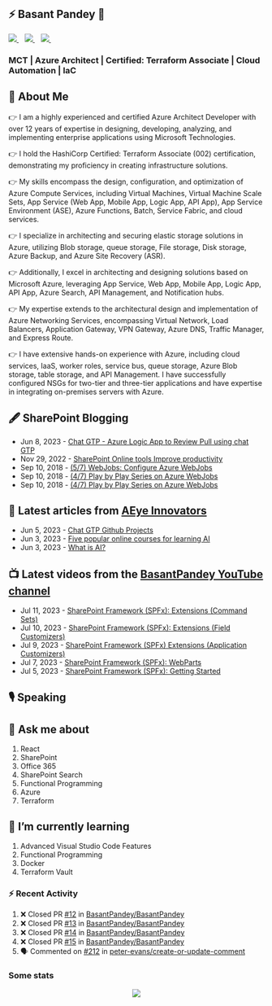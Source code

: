 ## ⚡ Basant Pandey 👋 
<p>
 <a href="https://twitter.com/Basant_Pandey">
     <img src="https://img.shields.io/badge/twitter-%231DA1F2.svg?&style=for-the-badge&logo=twitter&logoColor=white&countColor=%232ea44f" />
  </a>&nbsp;&nbsp;
  <a href="https://www.linkedin.com/in/basantpandey">
     <img src="https://img.shields.io/badge/linkedin-%230077B5.svg?&style=for-the-badge&logo=linkedin&logoColor=white" />
  </a>&nbsp;&nbsp;
  <a href="https://www.instagram.com/basantpandeyji">
    <img src="https://img.shields.io/badge/instagram-%23E4405F.svg?&style=for-the-badge&logo=instagram&logoColor=white" />        
  </a>&nbsp;&nbsp; 
</p>

### MCT | Azure Architect | Certified: Terraform Associate | Cloud Automation | IaC


## 🤵 About Me

👉 I am a highly experienced and certified Azure Architect Developer with over 12 years of expertise in designing, developing, analyzing, and implementing enterprise applications using Microsoft Technologies.

👉 I hold the HashiCorp Certified: Terraform Associate (002) certification, demonstrating my proficiency in creating infrastructure solutions.

👉 My skills encompass the design, configuration, and optimization of Azure Compute Services, including Virtual Machines, Virtual Machine Scale Sets, App Service (Web App, Mobile App, Logic App, API App), App Service Environment (ASE), Azure Functions, Batch, Service Fabric, and cloud services.

👉 I specialize in architecting and securing elastic storage solutions in Azure, utilizing Blob storage, queue storage, File storage, Disk storage, Azure Backup, and Azure Site Recovery (ASR).

👉 Additionally, I excel in architecting and designing solutions based on Microsoft Azure, leveraging App Service, Web App, Mobile App, Logic App, API App, Azure Search, API Management, and Notification hubs.

👉 My expertise extends to the architectural design and implementation of Azure Networking Services, encompassing Virtual Network, Load Balancers, Application Gateway, VPN Gateway, Azure DNS, Traffic Manager, and Express Route.

👉 I have extensive hands-on experience with Azure, including cloud services, IaaS, worker roles, service bus, queue storage, Azure Blob storage, table storage, and API Management. I have successfully configured NSGs for two-tier and three-tier applications and have expertise in integrating on-premises servers with Azure.


## 🖋 SharePoint Blogging
<!-- START_SHAREPOINT-POST-LIST:START -->
- Jun 8, 2023 - [Chat GTP - Azure Logic App to Review Pull using chat GTP](http://sharepointfordeveloper.blogspot.com/2023/06/chat-gtp-azure-logic-app-to-review-pull.html)
- Nov 29, 2022 - [SharePoint Online tools Improve productivity](http://sharepointfordeveloper.blogspot.com/2022/11/sharepoint-online-tools-improve.html)
- Sep 10, 2018 - [&lpar;5/7&rpar; WebJobs: Configure Azure WebJobs](http://sharepointfordeveloper.blogspot.com/2018/09/57-webjobs-configure-azure-webjobs.html)
- Sep 10, 2018 - [&lpar;4/7&rpar; Play by Play Series on Azure WebJobs](http://sharepointfordeveloper.blogspot.com/2018/09/47-play-by-play-series-on-azure-webjobs_10.html)
- Sep 10, 2018 - [&lpar;4/7&rpar; Play by Play Series on Azure WebJobs](http://sharepointfordeveloper.blogspot.com/2018/09/47-play-by-play-series-on-azure-webjobs.html)<!-- START_SHAREPOINT-POST-LIST:END -->


## 📙 Latest articles from [AEye Innovators](https://aeyeinnovators.blogspot.com/)
<!-- BASANTPANDEY-POST-LIST:START -->
- Jun 5, 2023 - [Chat GTP Github Projects](http://aeyeinnovators.blogspot.com/2023/06/chat-gtp-github-actions-projects.html)
- Jun 3, 2023 - [Five popular online courses for learning AI](http://aeyeinnovators.blogspot.com/2023/06/five-popular-online-courses-for.html)
- Jun 3, 2023 - [What is AI?](http://aeyeinnovators.blogspot.com/2023/06/what-is-ai.html)<!-- BASANTPANDEY-POST-LIST:END -->


## 📺 Latest videos from the [BasantPandey YouTube channel](https://www.youtube.com/@BasantPandeyji)
<!-- BASANTPANDEYYOUTUBE-POST-LIST:START -->
- Jul 11, 2023 - [SharePoint Framework &lpar;SPFx&rpar;: Extensions &lpar;Command Sets&rpar;](https://www.youtube.com/watch?v=vTVcHblrtpU)
- Jul 10, 2023 - [SharePoint Framework &lpar;SPFx&rpar;: Extensions &lpar;Field Customizers&rpar;](https://www.youtube.com/watch?v=_Dwun9t01WM)
- Jul 9, 2023 - [SharePoint Framework &lpar;SPFx&rpar; Extensions &lpar;Application Customizers&rpar;](https://www.youtube.com/watch?v=_q1sxQTSqoA)
- Jul 7, 2023 - [SharePoint Framework &lpar;SPFx&rpar;: WebParts](https://www.youtube.com/watch?v=cyEMMph-rQw)
- Jul 5, 2023 - [SharePoint Framework &lpar;SPFx&rpar;: Getting Started](https://www.youtube.com/watch?v=JdP8jdokOfE)<!-- BASANTPANDEYYOUTUBE-POST-LIST:END -->

## 🎙 Speaking

## 💬 Ask me about
1. React
2. SharePoint
3. Office 365
4. SharePoint Search
5. Functional Programming
6. Azure
7. Terraform

## 🌱 I’m currently learning
1. Advanced Visual Studio Code Features
2. Functional Programming
3. Docker
4. Terraform Vault

### :zap: Recent Activity
<!--START_SECTION:activity-->
1. ❌ Closed PR [#12](https://github.com/BasantPandey/BasantPandey/pull/12) in [BasantPandey/BasantPandey](https://github.com/BasantPandey/BasantPandey)
2. ❌ Closed PR [#13](https://github.com/BasantPandey/BasantPandey/pull/13) in [BasantPandey/BasantPandey](https://github.com/BasantPandey/BasantPandey)
3. ❌ Closed PR [#14](https://github.com/BasantPandey/BasantPandey/pull/14) in [BasantPandey/BasantPandey](https://github.com/BasantPandey/BasantPandey)
4. ❌ Closed PR [#15](https://github.com/BasantPandey/BasantPandey/pull/15) in [BasantPandey/BasantPandey](https://github.com/BasantPandey/BasantPandey)
5. 🗣 Commented on [#212](https://github.com/peter-evans/create-or-update-comment/issues/212) in [peter-evans/create-or-update-comment](https://github.com/peter-evans/create-or-update-comment)
<!--END_SECTION:activity-->


### Some stats

<p align='center'>
   <a href="https://github.com/BasantPandey">
      <img src="https://api.visitorbadge.io/api/VisitorHit?user=estruyf&repo=BasantPandey&countColor=%237B1E7A" />
   </a>
</p>

<!--
**BasantPandey/BasantPandey** is a ✨ _special_ ✨ repository because its `README.md` (this file) appears on your GitHub profile.

Here are some ideas to get you started:

- 🔭 I’m currently working on ...
- 🌱 I’m currently learning ...
- 👯 I’m looking to collaborate on ...
- 🤔 I’m looking for help with ...
- 💬 Ask me about ...
- 📫 How to reach me: ...
- 😄 Pronouns: ...
- ⚡ Fun fact: ...
-->


